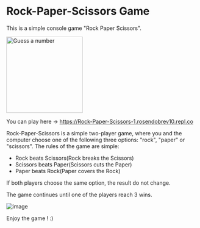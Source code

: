 # Rock-Paper-Scissors Game
This is a simple console game "Rock Paper Scissors".

<img src="https://thumbs.dreamstime.com/z/rock-paper-scissors-illustration-vector-52156488.jpg" alt="Guess a number" width="200px" height="200px" />

You can play here -> https://Rock-Paper-Scissors-1.rosendobrev10.repl.co

Rock-Paper-Scissors is a simple two-player game, where you and the computer choose one of the following three options: "rock", "paper" or "scissors".
The rules of the game are simple:
- Rock beats Scissors(Rock breaks the Scissors)
- Scissors beats Paper(Scissors cuts the Paper)
- Paper beats Rock(Paper covers the Rock)

If both players choose the same option, the result do not change.

The game continues until one of the players reach 3 wins.

![image](https://user-images.githubusercontent.com/104829819/192149929-7dc0a9cd-c93c-489e-bb27-6f23a0bb4bd4.png)

Enjoy the game ! :)
